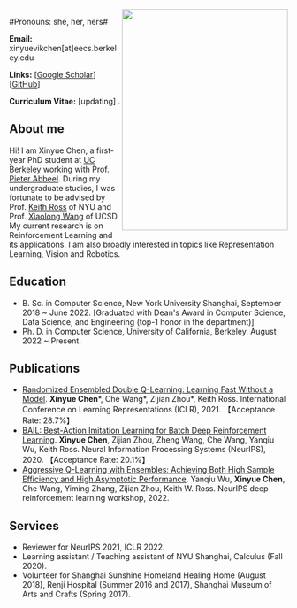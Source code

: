 <img align="right" width="300" height="400" src="papers-figures/IMG_20210529_215508.jpg">

#Pronouns: she, her, hers#

**Email:** xinyuevikchen[at]eecs.berkeley.edu

**Links:** [[Google Scholar](https://scholar.google.com/citations?pli=1&authuser=1&user=s67FB6cAAAAJ)] [[GitHub](https://github.com/lanyavik)]

**Curriculum Vitae:** [updating] .


## About me

Hi! I am Xinyue Chen, a first-year PhD student at [UC Berkeley](https://bair.berkeley.edu/) working with Prof. [Pieter Abbeel](https://people.eecs.berkeley.edu/~pabbeel/). 
During my undergraduate studies, I was fortunate to be advised by Prof. [Keith Ross](https://sites.google.com/nyu.edu/keithross/) of NYU and Prof. [Xiaolong Wang](https://xiaolonw.github.io/) of UCSD.
My current research is on Reinforcement Learning and its applications. I am also broadly interested in topics like Representation Learning, Vision and Robotics.



## Education
* B. Sc. in Computer Science, New York University Shanghai, September 2018 ~ June 2022. [Graduated with Dean's Award in Computer Science, Data Science, and Engineering (top-1 honor in the department)]
* Ph. D. in Computer Science, University of California, Berkeley. August 2022 ~ Present.



## Publications
* [Randomized Ensembled Double Q-Learning: Learning Fast Without a Model](https://arxiv.org/abs/2101.05982). **Xinyue Chen**\*, Che Wang\*, Zijian Zhou\*, Keith Ross. International Conference on Learning Representations (ICLR), 2021. 【Acceptance Rate: 28.7%】
* [BAIL: Best-Action Imitation Learning for Batch Deep Reinforcement Learning](https://arxiv.org/abs/1910.12179). **Xinyue Chen**, Zijian Zhou, Zheng Wang, Che Wang, Yanqiu Wu, Keith Ross. Neural Information Processing Systems (NeurIPS), 2020. 【Acceptance Rate: 20.1%】
* [Aggressive Q-Learning with Ensembles: Achieving Both High Sample Efficiency and High Asymptotic Performance](https://arxiv.org/abs/2111.09159). Yanqiu Wu, **Xinyue Chen**, Che Wang, Yiming Zhang, Zijian Zhou, Keith W. Ross. NeurIPS deep reinforcement learning workshop, 2022.



## Services
* Reviewer for NeurIPS 2021, ICLR 2022.
* Learning assistant / Teaching assistant of NYU Shanghai, Calculus (Fall 2020).
* Volunteer for Shanghai Sunshine Homeland Healing Home (August 2018), Renji Hospital (Summer 2016 and 2017), Shanghai Museum of Arts and Crafts (Spring 2017).
